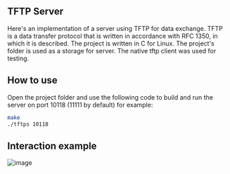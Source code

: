 ## TFTP Server

Here's an implementation of a server using TFTP for data exchange.
TFTP is a data transfer protocol that is written in accordance with RFC 1350, in which it is described.
The project is written in C for Linux.
The project's folder is used as a storage for server.
The native tftp client was used for testing.

## How to use

Open the project folder and use the following code to build and run the server on port 10118 (11111 by default) for example:

```sh
make
./tftps 10118
```

## Interaction example
  ![image](https://s8.gifyu.com/images/tftp-project-interaction-example.gif)
